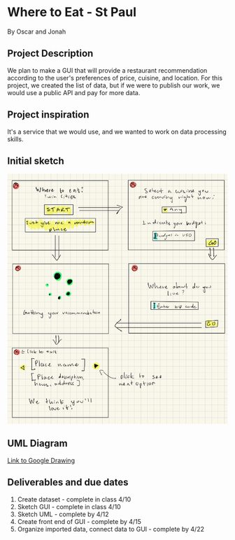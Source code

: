 # Where to Eat - St Paul
By Oscar and Jonah

## Project Description
We plan to make a GUI that will provide a restaurant recommendation according to the user's preferences of price, cuisine, and location. For this project, we created the list of data, but if we were to publish our work, we would use a public API and pay for more data.

## Project inspiration
It's a service that we would use, and we wanted to work on data processing skills.

## Initial sketch
![Class diagram](./initialSketch.jpeg)

## UML Diagram
[Link to Google Drawing](https://docs.google.com/drawings/d/1m5bezcUkSXPUZrRYbPft9IrcASEWChUN1nWaEckvGho/edit?usp=sharing)

## Deliverables and due dates
1. Create dataset - complete in class 4/10
2. Sketch GUI - complete in class 4/10
3. Sketch UML - complete by 4/12
4. Create front end of GUI - complete by 4/15
5. Organize imported data, connect data to GUI - complete by 4/22